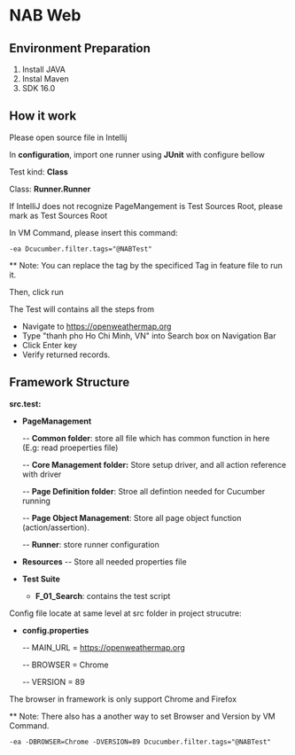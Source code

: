 
# NAB Web

## Environment Preparation
1. Install JAVA
2. Instal Maven
3. SDK 16.0

## How it work
Please open source file in Intellij

In **configuration**, import one runner using **JUnit** with configure bellow

Test kind: **Class**

Class: **Runner.Runner**

If IntelliJ does not recognize PageMangement is Test Sources Root, please mark as Test Sources Root


In VM Command, please insert this command:

    -ea Dcucumber.filter.tags="@NABTest"

** Note: You can replace the tag by the specificed Tag in feature file to run it.

Then, click run

The Test will contains all the steps from
- Navigate to https://openweathermap.org
- Type "thanh pho Ho Chi Minh, VN" into Search box on Navigation Bar
- Click Enter key
- Verify returned records.

## Framework Structure

**src.test:**
- **PageManagement**
  
  -- **Common folder**: store all file which has common function in here (E.g: read proeperties file)
  
  -- **Core Management folder:** Store setup driver, and all action reference with driver
  
  -- **Page Definition folder**: Stroe all defintion needed for Cucumber running 
  
  -- **Page Object Management**: Store all page object function (action/assertion).

  -- **Runner**: store runner configuration
- **Resources**
  -- Store all needed properties file
- **Test Suite**
    - **F_01_Search**: contains the test script

Config file locate at same level at src folder in project strucutre:
- **config.properties**
  
  -- MAIN_URL = https://openweathermap.org
  
  -- BROWSER = Chrome
 
  -- VERSION = 89

The browser in framework is only support Chrome and Firefox

** Note: There also has a another way to set Browser and Version by VM Command.

    -ea -DBROWSER=Chrome -DVERSION=89 Dcucumber.filter.tags="@NABTest"